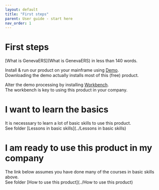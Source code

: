 ```yaml
---
layout: default
title: "First steps"
parent: User guide - start here
nav_order: 1
---
```


# First steps

[What is GenevaERS](What is GenevaERS) in less than 140 words.  

Install & run our product on your mainframe using [Demo](https://genevaers.github.io/demo/).  
Downloading the demo actually installs most of this (free) product.  

Alter the demo processing by installing [Workbench](https://genevaers.github.io/wb/).  
The workbench is key to using this product in your company.  

# I want to learn the basics
It is necesssary to learn a lot of basic skills to use this product.  
See folder [Lessons in basic skills](../Lessons in basic skills)  

# I am ready to use this product in my company
The link below assumes you have done many of the courses in basic skills above.  
See folder [How to use this product](../How to use this product)  

